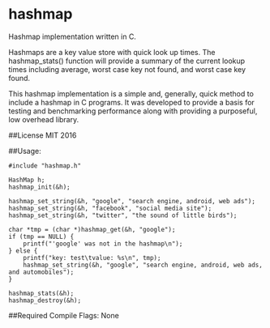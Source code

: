 # hashmap
Hashmap implementation written in C.

Hashmaps are a key value store with quick look up times. The hashmap_stats() function will provide a summary of the current lookup times including average, worst case key not found, and worst case key found.

This hashmap implementation is a simple and, generally, quick method to include a hashmap in C programs. It was developed to provide a basis for testing and benchmarking performance along with providing a purposeful, low overhead library.

##License
MIT 2016

##Usage:
```
#include "hashmap.h"

HashMap h;
hashmap_init(&h);

hashmap_set_string(&h, "google", "search engine, android, web ads");
hashmap_set_string(&h, "facebook", "social media site");
hashmap_set_string(&h, "twitter", "the sound of little birds");

char *tmp = (char *)hashmap_get(&h, "google");
if (tmp == NULL) {
	printf("'google' was not in the hashmap\n");
} else {
	printf("key: test\tvalue: %s\n", tmp);
	hashmap_set_string(&h, "google", "search engine, android, web ads, and automobiles");
}

hashmap_stats(&h);
hashmap_destroy(&h);
```

##Required Compile Flags:
None
